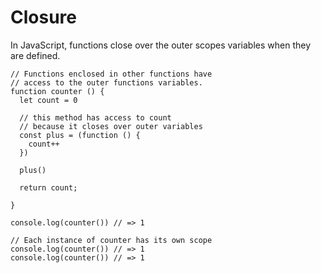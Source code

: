 # Closure

In JavaScript, functions close over the outer scopes variables when they are defined.

```javascript,editable
// Functions enclosed in other functions have
// access to the outer functions variables.
function counter () {
  let count = 0

  // this method has access to count
  // because it closes over outer variables
  const plus = (function () {
    count++
  })

  plus()

  return count;

}

console.log(counter()) // => 1

// Each instance of counter has its own scope
console.log(counter()) // => 1
console.log(counter()) // => 1
```
